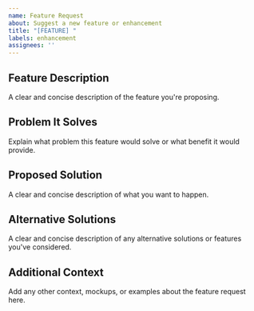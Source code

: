 ```yaml
---
name: Feature Request
about: Suggest a new feature or enhancement
title: "[FEATURE] "
labels: enhancement
assignees: ''
---
```


## Feature Description
A clear and concise description of the feature you're proposing.

## Problem It Solves
Explain what problem this feature would solve or what benefit it would provide.

## Proposed Solution
A clear and concise description of what you want to happen.

## Alternative Solutions
A clear and concise description of any alternative solutions or features you've considered.

## Additional Context
Add any other context, mockups, or examples about the feature request here.
